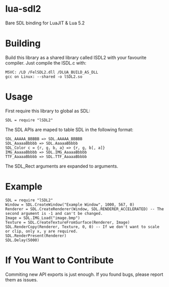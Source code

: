 lua-sdl2
========

Bare SDL binding for LuaJIT &amp; Lua 5.2

Building
========

Build this library as a shared library called lSDL2 with your favourite compiler. Just compile the lSDL.c with:

```
MSVC: /LD /FelSDL2.dll /DLUA_BUILD_AS_DLL
gcc on Linux: --shared -o lSDL2.so
```

Usage
========

First require this library to global as SDL:
```
SDL = require "lSDL2"
```

The SDL APIs are maped to table SDL in the following format:
```
SDL_AAAAA_BBBBB => SDL.AAAAA_BBBBB
SDL_AaaaaBbbbb => SDL.AaaaaBbbbb
SDL_Color c = {r, g, b, a} => {r, g, b[, a]}
IMG_AaaaaBbbbb => SDL.IMG_AaaaaBbbbb
TTF_AaaaaBbbbb => SDL.TTF_AaaaaBbbbb
```

The SDL_Rect arguments are expanded to arguments.

Example
========
```
SDL = require "lSDL2"
Window = SDL.CreateWindow("Example Window", 1000, 567, 0)
Renderer = SDL.CreateRenderer(Window, SDL.RENDERER_ACCELERATED) -- The second argument is -1 and can't be changed.
Image = SDL.IMG_Load("image.bmp")
Texture = SDL.CreateTextureFromSurface(Renderer, Image)
SDL.RenderCopy(Renderer, Texture, 0, 0) -- If we don't want to scale or clip, only x, y are required.
SDL.RenderPresent(Renderer)
SDL.Delay(5000)
```

If You Want to Contribute
========

Commiting new API exports is just enough. If you found bugs, please report them as issues.
